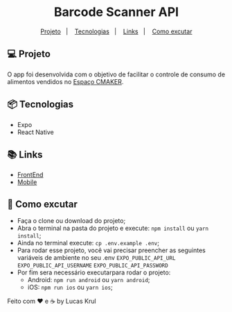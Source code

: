<h1 align="center">
    Barcode Scanner API
</h1>

<p align="center">
  <a href="#-projeto">Projeto</a>&nbsp;&nbsp;&nbsp;|&nbsp;&nbsp;&nbsp;
  <a href="#-tecnologias">Tecnologias</a>&nbsp;&nbsp;&nbsp;|&nbsp;&nbsp;&nbsp;
  <a href="#-links">Links</a>&nbsp;&nbsp;&nbsp;|&nbsp;&nbsp;&nbsp;
  <a href="#-como-excutar">Como excutar</a>
</p>

## 💻 Projeto

O app foi desenvolvida com o objetivo de facilitar o controle de consumo de alimentos vendidos no [Espaço CMAKER](https://www.cmaker.com.br/).

## 📦 Tecnologias

- Expo
- React Native

## 📚 Links
- [FrontEnd](https://github.com/l3k/frontend-barcode)
- [Mobile](https://github.com/l3k/api-barcode)

## 🤔 Como excutar

- Faça o clone ou download do projeto;
- Abra o terminal na pasta do projeto e execute: `npm install` ou `yarn install`;
- Ainda no terminal execute: `cp .env.example .env`;
- Para rodar esse projeto, você vai precisar preencher as seguintes variáveis de ambiente no seu .env
`EXPO_PUBLIC_API_URL`
`EXPO_PUBLIC_API_USERNAME`
`EXPO_PUBLIC_API_PASSWORD`
- Por fim sera necessário executarpara rodar o projeto:
  - Android: `npm run android` ou `yarn android`;
  - iOS: `npm run ios` ou `yarn ios`;



Feito com ♥ e ☕ by Lucas Krul

